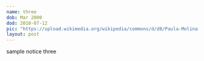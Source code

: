 ```yaml
---
name: three
dob: Mar 2000
dod: 2010-07-12
pic: "https://upload.wikimedia.org/wikipedia/commons/d/d8/Paula-Molina.jpg"
layout: post
---
```

sample notice three